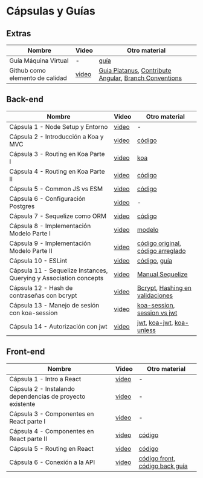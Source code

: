 # Cápsulas y Guías 

## Extras 
| Nombre        | Video         | Otro material|
| ------------- | ------------- | ------------- |
| Guía Máquina Virtual  | -  | [guía](https://github.com/IIC2513-2022-2/project/tree/main/c%C3%A1psulas/gu%C3%ADa%201) |
| Github como elemento de calidad | [video](https://www.loom.com/share/1cdac908489e4979ba0a81fc42186c98) | [Guia Platanus](https://la-guia.platan.us/setup/proyectos/git), [Contribute Angular](https://github.com/angular/angular/blob/22b96b9/CONTRIBUTING.md#type), [Branch Conventions](https://idiv-biodiversity.github.io/git-knowledge-base/branch-naming-conventions.html) |

## Back-end
| Nombre        | Video         | Otro material|
| ------------- | ------------- | ------------- |
| Cápsula 1 - Node Setup y Entorno |[video](https://www.loom.com/share/9ff4dc64f2004867a61b4322dfd9411e)  | - |
| Cápsula 2 - Introducción a Koa y MVC | [video](https://www.loom.com/share/5e08c08edd704189b74c80a0698fbdff)  | [código](https://github.com/IIC2513-2022-2/dcc2048/pull/1) |
| Cápsula 3 - Routing en Koa Parte I | [video](https://www.loom.com/share/0000581168dd400a86292240b36dbf50)  | [koa](https://github.com/ZijianHe/koa-router) |
| Cápsula 4 - Routing en Koa Parte II | [video](https://www.loom.com/share/54a7c5b36bc94ac9a66f8b38213740fa)  | [código](https://github.com/IIC2513-2022-2/dcc2048/pull/2)|
| Cápsula 5 - Common JS vs ESM | [video](https://www.loom.com/share/dab0a46052fb4012829cf4fd587973af)  | [código](https://github.com/IIC2513-2022-2/dccat-API/pull/3/commits/21376bddc482354a2383bafcae1ad0ca0ab4fea2) |
| Cápsula 6 - Configuración Postgres | [video](https://www.loom.com/share/f648d62b3f304b839728e189f9583ef3)  | - |
| Cápsula 7 - Sequelize como ORM | [video](https://www.loom.com/share/cea3a164061346a7ab3d964bd487867f)  | [código](https://github.com/IIC2513-2022-2/dccat-API/pull/3) |
| Cápsula 8 - Implementación Modelo Parte I | [video](https://www.loom.com/share/18a01b14f69648edafc2a35ad7b70877)  | [modelo](https://github.com/IIC2513-2022-2/project/tree/main/c%C3%A1psulas/c%C3%A1psula%208) |
| Cápsula 9 - Implementación Modelo Parte II | [video](https://www.loom.com/share/470d132366d547698a299ace48885e48)  | [código original](https://github.com/IIC2513-2022-2/dccat-API/pull/4), [código arreglado](https://github.com/IIC2513-2022-2/dccat-API/pull/9) |
| Cápsula 10 - ESLint | [video](https://www.loom.com/share/12fe1b244ae7458b96d1a37b045db06e)  | [código](https://github.com/IIC2513-2022-2/dccat-API/pull/5), [guía](https://github.com/IIC2513-2022-2/project/tree/main/c%C3%A1psulas/c%C3%A1psula%2010) |
| Cápsula 11 - Sequelize Instances, Querying y Association concepts | [video](https://www.loom.com/share/fc8448af96c44aa7b593a0a12d9c3b50)  | [Manual Sequelize](https://sequelize.org/docs/v6/core-concepts/model-querying-basics/)|
| Cápsula 12 - Hash de contraseñas con bcrypt | [video](https://www.loom.com/share/4a68975a5dbe43bab85982da97b0f12b)  | [Bcrypt](https://www.npmjs.com/package/bcrypt), [Hashing en validaciones](https://stackoverflow.com/questions/34120548/using-bcrypt-with-sequelize-model)|
| Cápsula 13 - Manejo de sesión con koa-session | [video](https://www.loom.com/share/46b06ac0acc947ecacc9b43ad2ac4287)  | [koa-session](https://www.npmjs.com/package/koa-session), [session vs jwt](https://medium.com/@prashantramnyc/difference-between-session-cookies-vs-jwt-json-web-tokens-for-session-management-4be67d2f066e)|
| Cápsula 14 - Autorización con jwt | [video](https://www.loom.com/share/a6b41e5bdca446f69987cf1431200b41)  | [jwt](https://jwt.io/), [koa-jwt](https://www.npmjs.com/package/koa-jwt), [koa-unless](https://github.com/Foxandxss/koa-unless)|

## Front-end
| Nombre        | Video         | Otro material|
| ------------- | ------------- | ------------- |
| Cápsula 1 - Intro a React  | [video](https://www.loom.com/share/c39d3f3548a14634b34f62bb316e0b77)  | - |
| Cápsula 2 - Instalando dependencias de proyecto existente  | [video](https://www.loom.com/share/f5106dae2bb54691af3797829eca22f8)  | - |
| Cápsula 3 - Componentes en React parte I  | [video](https://www.loom.com/share/1e3968be99f44cb0a14d85bc7ce19a40)  | - |
| Cápsula 4 - Componentes en React parte II  | [video](https://www.loom.com/share/22fad33ac4944773ba8e8774b9836024)  | [código](https://github.com/IIC2513-2022-2/dccat-front/pull/1) |
| Cápsula 5 - Routing en React | [video](https://www.loom.com/share/c479f1c4a54f4dcbb0d3552b4b22e5c6)  | [código](https://github.com/IIC2513-2022-2/dccat-front/pull/2) 
| Cápsula 6 - Conexión a la API | [video](https://www.loom.com/share/232b9d03f0f445d98ed8d318934df5e2)  | [código front](https://github.com/IIC2513-2022-2/dccat-front/pull/3), [código back](https://github.com/IIC2513-2022-2/dccat-API/pull/6),[guía](https://github.com/IIC2513-2022-2/project/tree/main/c%C3%A1psulas/c%C3%A1psula%2012)|






